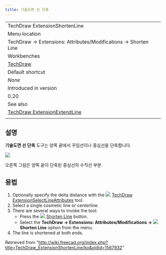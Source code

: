 ```yaml
---
title: 기술도면 선 단축
---
```

|  |
| --- |
| TechDraw ExtensionShortenLine |
| Menu location |
| TechDraw → Extensions: Attributes/Modifications → Shorten Line |
| Workbenches |
| [TechDraw](/TechDraw_Workbench "TechDraw Workbench") |
| Default shortcut |
| *None* |
| Introduced in version |
| 0.20 |
| See also |
| [TechDraw ExtensionExtendLine](/TechDraw_ExtensionExtendLine "TechDraw ExtensionExtendLine") |
|  |

## 설명

**기술도면 선 단축** 도구는 양쪽 끝에서 꾸밈선이나 중심선을 단축합니다.

![](/images/TechDraw_ExtensionShortenLineExample.png)

오른쪽 그림은 양쪽 끝이 단축된 중심선의 수직선 부분.

## 용법

1. Optionally specify the delta distance with the ![](/images/TechDraw_ExtensionSelectLineAttributes.svg) [TechDraw ExtensionSelectLineAttributes](/TechDraw_ExtensionSelectLineAttributes "TechDraw ExtensionSelectLineAttributes") tool.
2. Select a single cosmetic line or centerline.
3. There are several ways to invoke the tool:
   * Press the ![](/images/TechDraw_ExtensionShortenLine.svg) [Shorten Line](/TechDraw_ExtensionShortenLine "TechDraw ExtensionShortenLine") button.
   * Select the **TechDraw → Extensions: Attributes/Modifications → ![](/images/TechDraw_ExtensionShortenLine.svg) Shorten Line** option from the menu.
4. The line is shortened at both ends.

Retrieved from "<http://wiki.freecad.org/index.php?title=TechDraw_ExtensionShortenLine/ko&oldid=1567932>"